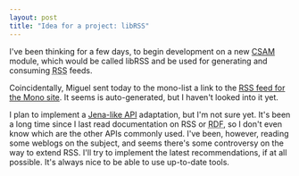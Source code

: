 ```yaml
---
layout: post
title: "Idea for a project: libRSS"
---
```


I've been thinking for a few days, to begin development on a new <a href="http://mono.baselabs.org/CSAM/">CSAM</a> module, which would be called libRSS and be used for generating and consuming <acronym title="Rich Site Summary">RSS</acronym> feeds.

Coincidentally, Miguel sent today to the mono-list a link to the <a href="http://www.go-mono.com/index.rss">RSS feed for the Mono site</a>. It seems is auto-generated, but I haven't looked into it yet.

I plan to implement a <a href="http://www.hpl.hp.com/semweb/doc/tutorial/RDF_API/">Jena-like API</a> adaptation, but I'm not sure yet. It's been a long time since I last read documentation on RSS or <acronym title="Resource Description Framework">RDF</acronym>, so I don't even know which are the other APIs commonly used. I've been, however, reading some weblogs on the subject, and seems there's some controversy on the way to extend RSS. I'll try to implement the latest recommendations, if at all possible. It's always nice to be able to use up-to-date tools.

